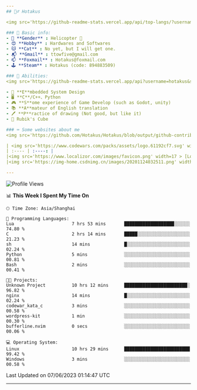 ```yaml
---
## 🕵️‍♂️ Hotakus 

<img src='https://github-readme-stats.vercel.app/api/top-langs/?username=hotakus&layout=compact&theme=calm&border_radius=10&langs_count=6' width=350  align='right'>

### 📰 Basic info:
- 👬 **Gender** : Helicopter 🚁
- 😍 **Hobby** : Hardwares and Softwares
- 🐱 **Cat** : No yet, but I will get one.
- 📬 **Gmail** : ttowfive@gmail.com
- 📫 **Foxmail** : Hotakus@foxmail.com
- 🕹 **Steam** : Hotakus (code: 894883509)

### 💪 Abilities:
<img src='https://github-readme-stats.vercel.app/api?username=hotakus&show_icons=true&theme=calm&border_radius=10' width=350 align='right'>

- 🔌 **E**mbedded System Design
- 🖥 **C**/C++、Python
- 🎮 **S**ome experience of Game Develop (such as Godot, unity)
- 📚 **A**mateur of English translation 
- 🖊 **P**ractice of drawing (Not good, but like it) 
- 🎲 Rubik's Cube

### ⌨ Some websites about me
<img src='https://github.com/Hotakus/Hotakus/blob/output/github-contribution-grid-snake-dark.svg' width=450 align='right'>

| <img src='https://www.codewars.com/packs/assets/logo.61192cf7.svg' width=15 > [CodeWars](https://www.codewars.com/users/Hotakus) |<img src='https://www.codewars.com/users/Hotakus/badges/micro' width=150 >|  
| :---- | :----: | 
|<img src='https://www.localizor.com/images/favicon.png' width=17 > [Localizor](https://www.codewars.com/users/Hotakus)| <img src='https://www.localizor.com/images/localizor-logo.png' width=100 > |
|<img src='https://img-home.csdnimg.cn/images/20201124032511.png' width=30 > [CSDN](https://blog.csdn.net/qq_26106317?spm=1010.2135.3001.5421)|<img width=16 src="https://img-home.csdnimg.cn/images/20210108035947.gif"> <img src="https://csdnimg.cn/identity/blog4.png" width=16>|

---
```


<!--START_SECTION:waka-->
![Profile Views](http://img.shields.io/badge/Profile%20Views-9-blue)

📊 **This Week I Spent My Time On** 

```text
🕑︎ Time Zone: Asia/Shanghai

💬 Programming Languages: 
Lua                      7 hrs 53 mins       ███████████████████░░░░░░   74.80 % 
C                        2 hrs 14 mins       █████░░░░░░░░░░░░░░░░░░░░   21.23 % 
sh                       14 mins             █░░░░░░░░░░░░░░░░░░░░░░░░   02.24 % 
Python                   5 mins              ░░░░░░░░░░░░░░░░░░░░░░░░░   00.81 % 
Bash                     2 mins              ░░░░░░░░░░░░░░░░░░░░░░░░░   00.41 % 

🐱‍💻 Projects: 
Unknown Project          10 hrs 12 mins      ████████████████████████░   96.82 % 
nginx                    14 mins             █░░░░░░░░░░░░░░░░░░░░░░░░   02.24 % 
codewar_kata_c           3 mins              ░░░░░░░░░░░░░░░░░░░░░░░░░   00.58 % 
wordpress-kit            1 min               ░░░░░░░░░░░░░░░░░░░░░░░░░   00.30 % 
bufferline.nvim          0 secs              ░░░░░░░░░░░░░░░░░░░░░░░░░   00.06 % 

💻 Operating System: 
Linux                    10 hrs 29 mins      █████████████████████████   99.42 % 
Windows                  3 mins              ░░░░░░░░░░░░░░░░░░░░░░░░░   00.58 % 
```


 Last Updated on 07/06/2023 01:14:47 UTC
<!--END_SECTION:waka-->

---
